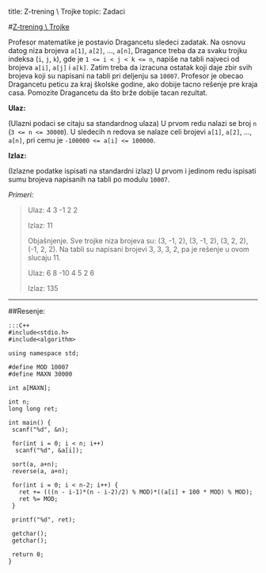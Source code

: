 title: Z-trening \ Trojke
topic: Zadaci

#[Z-trening \ Trojke](http://z-trening.com/tasks.php?show_task=5000000125)

Profesor matematike je postavio Dragancetu sledeci zadatak. Na osnovu datog niza brojeva `a[1]`, `a[2]`, ..., `a[n]`, Dragance treba da za svaku trojku indeksa (`i`, `j`, `k`), gde je `1 <= i < j < k <= n`, napiše na tabli najveci od brojeva `a[i]`, `a[j]` i `a[k]`. Zatim treba da izracuna ostatak koji daje zbir svih brojeva koji su napisani na tabli pri deljenju sa `10007`. Profesor je obecao Dragancetu peticu za kraj školske godine, ako dobije tacno rešenje pre kraja casa. Pomozite Dragancetu da što brže dobije tacan rezultat. 

**Ulaz:**

(Ulazni podaci se citaju sa standardnog ulaza) U prvom redu nalazi se broj `n` (`3 <= n <= 30000`). U sledecih n redova se nalaze celi brojevi `a[1]`, `a[2]`, ..., `a[n]`, pri cemu je `-100000 <= a[i] <= 100000`. 

**Izlaz:**

(Izlazne podatke ispisati na standardni izlaz) U prvom i jedinom redu ispisati sumu brojeva napisanih na tabli po modulu `10007`. 

*Primeri:*

> Ulaz:
> 4
> 3
> -1
> 2
> 2
> 
> Izlaz:
> 11
> 
> Objašnjenje.
> Sve trojke niza brojeva su: (3, -1, 2), (3, -1, 2), (3, 2, 2), (-1, 2, 2). Na tabli su napisani brojevi 3, 3, 3, 2, pa je rešenje u ovom slucaju 11.
> 
> Ulaz:
> 6
> 8
> -10
> 4
> 5
> 2
> 6
> 
> Izlaz:
> 135

---

##Resenje:

	:::C++
	#include<stdio.h>
	#include<algorithm>
	
	using namespace std;
	 
	#define MOD 10007
	#define MAXN 30000
	 
	int a[MAXN];
	 
	int n;
	long long ret;
		 
	int main() {
	 scanf("%d", &n);
	 
	 for(int i = 0; i < n; i++)
	  scanf("%d", &a[i]);
	 
	 sort(a, a+n);
	 reverse(a, a+n);
	 
	 for(int i = 0; i < n-2; i++) {
	   ret += (((n - i-1)*(n - i-2)/2) % MOD)*((a[i] + 100 * MOD) % MOD);
	   ret %= MOD;
	 }
	 
	 printf("%d", ret);
	 
	 getchar();
	 getchar();
	 
	 return 0;
	}
